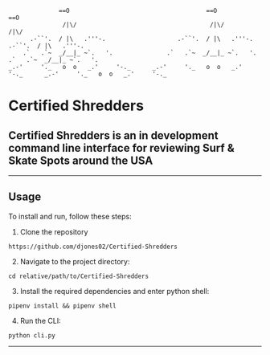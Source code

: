                   ==O                                      ==O                                     ==O
                   /|\/                                     /|\/                                    /|\/
          .-``'.  / |\   .'''-.                    .-``'.  / |\   .'''-.                   .-``'.  / |\   .'''-.
        .`   .`~  _/__|_ ~`.   '.               .`   .`~  _/__|_ ~`.   '.               .`   .`~  _/__|_ ~`.   '.   
    _.-'     '._   o  o   _.'     '-._      _.-'     '._   o  o   _.'     '-._      _.-'     '._   o  o   _.'     '-._             
# Certified Shredders
## Certified Shredders is an in development command line interface for reviewing Surf & Skate Spots around the USA

---

## Usage

To install and run, follow these steps:
1. Clone the repository
``` 
https://github.com/djones02/Certified-Shredders
```
2. Navigate to the project directory:
```
cd relative/path/to/Certified-Shredders
```
3. Install the required dependencies and enter python shell:
```
pipenv install && pipenv shell
```
4. Run the CLI:
```
python cli.py
```
---
